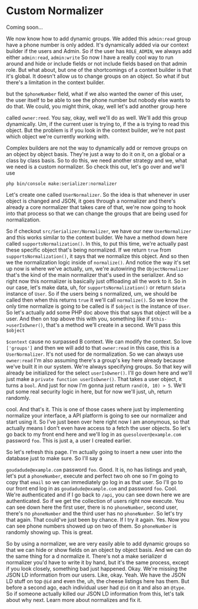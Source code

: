 # Custom Normalizer

Coming soon...

We now know how to add dynamic groups. We added this `admin:read`
group have a phone number is only added. It's dynamically added via our context
builder if the users and Admin. So if the user has `ROLE_ADMIN`, we always add either
`admin:read`, `admin:write` So now I have a really cool way to run around and hide or
include fields or not include fields based on that admin role. But what about, but
one of the shortcomings of a context builder is that it's global. It doesn't allow us
to change groups on an object. So what if but there's a limitation in the context
builder.

but the `$phoneNumber` field, what if we also wanted the owner of this user, the user
itself to be able to see the phone number but nobody else wants to do that. We could,
you might think, okay, well let's add another group here

called `owner:reed`. You say, okay, well we'll do as well. We'll add this group
dynamically. Um, if the current user is trying to, if the a is trying to read this
object. But the problem is if you look in the context builder, we're not past which
object we're currently working with.

Complex builders are not the way to dynamically add or remove groups on an object by
object basis. They're just a way to do it on it, on a global or a class by class
basis. So to do this, we need another strategy and we, what we need is a custom
normalizer. So check this out, let's go over and we'll use 

```terminal
php bin/console make:serializer:normalizer
```

Let's create one called `UserNormalizer`. So the idea is that whenever in
user object is changed and JSON, it goes through a normalizer and there's already a
core normalizer that takes care of that, we're now going to hook into that process so
that we can change the groups that are being used for normalization.

So if checkout `src/Serializer/Normalizer`, we have our new `UserNormalizer` and this
works similar to the context builder. We have a method down here called 
`supportsNormalization()`. In this, to put this time, we're actually past these specific object
that's being normalized. If we return `true` from `supportsNormalization()`, it says that
we normalize this object. And so then we the normalization logic inside of `normalize()`.
And notice the way it's set up now is where we've actually, um, we're autowiring the
`ObjectNormalizer` that's the kind of the main normalizer that's used in the
serializer. And so right now this normalizer is basically just offloading all the
work to it. So in our case, let's make data, uh, for `supportsNormalization()` or return
`$data` instance of `User`. So if the users being s normalized, um, we should be called
then when this returns `true` it we'll call `normalize()`. So we know the only time
normalize is going to be called is if `$object` is the instance of `User`. So let's
actually add some PHP doc above this that says that object will be a user. And then
on top above this with you, something like if `$this->userIsOwner()`, that's a method
we'll create in a second. We'll pass this `$object`

`$context` cause no surpassed B context. We can modify the context. So love 
`['groups']` and then we will add to that `owner:read` in this case, this is a
`UserNormalizer`. It's not used for de normalization. So we can always use `owner:read`
I'm also assuming there's a group's key here already because we've built it in
our system. We're always specifying groups. So that key will already be initialized
for the select `userIsOwner()`. I'll go down here and we'll just make a 
`private function userIsOwner()`. That takes a user object, it turns a `bool`. And just for now
I'm gonna just return `rand(0, 10) > 5`. We'll put some real security
logic in here, but for now we'll just, uh, return randomly.

cool. And that's it. This is one of those cases where just by implementing normalize
your interface, a API platform is going to see our normalizer and start using it. So
I've just been over here right now I am anonymous, so that actually means I don't
even have access to a fetch the user objects. So let's go back to my front end here
and we'll log in as `quesolover@example.com` password `foo`. This is just a, a user I
created earlier.

So let's refresh this page. I'm actually going to insert a new user into the database
just to make sure. So I'll say a

`goudadude@example.com` password `foo`. Good. It is, no has listings and yeah, let's put a
`phoneNumber`, execute and perfect two oh one so I'm going to copy that `email` so we
can immediately go log in as that user. So I'll go to our front end log in as 
`goudadude@example.com` and password `foo`. Cool. We're authenticated and if I go back
to `/api`, you can see down here we are authenticated. So if we get the collection of
users right now execute. You can see down here the first user, there is no 
`phoneNumber`, second user, there's no `phoneNumber` and the third user has no `phoneNumber`.
So let's try that again. That could've just been by chance. If I try it again. Yes.
Now you can see phone numbers showed up on two of them. So `phoneNumber` is randomly
showing up. This is great.

So by using a normalizer, we are very easily able to add dynamic groups so that we
can hide or show fields on an object by object basis. And we can do the same thing
for a d normalize it. There's not a make serializer d normalizer you'd have to write
it by hand, but it's the same process, except if you look closely, something bad just
happened. Okay. We're missing the JSON LD information from our users. Like, okay.
Yeah. We have the JSON LD stuff on top `@id` and even the, uh, the cheese listings
here has them. But before a second ago, each individual user had `@id` on it and also
an `@type`. So if someone actually killed our JSON LD information from this, let's
talk about why next. Learn more about normalizes and fix it.